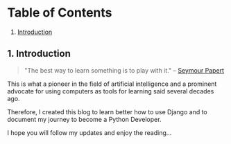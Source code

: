 # Table of Contents  
1. [Introduction](#introduction)  

<a id="introduction"></a>
## 1. Introduction
>"The best way to learn something is to play with it." – [Seymour Papert](https://en.wikipedia.org/wiki/Seymour_Papert)

This is what a pioneer in the field of artificial intelligence and a prominent advocate for using computers as tools for learning said several decades ago.

Therefore, I created this blog to learn better how to use Django and to document my journey to become a Python Developer.

I hope you will follow my updates and enjoy the reading...